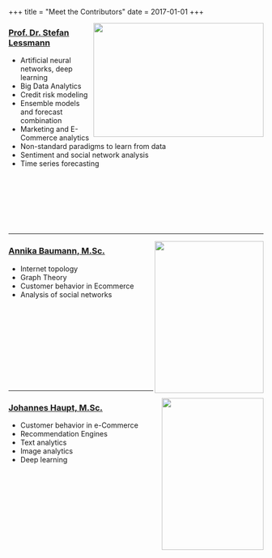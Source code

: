 
+++
title = "Meet the Contributors"
date = 2017-01-01
+++

[<img align="right" width="336" height="225" src="/blog/img/team/lessmann.png">](https://wisample.github.io/blog/member/lessmann/)


### [Prof. Dr. Stefan Lessmann](https://wisample.github.io/blog/member/lessmann/)

- Artificial neural networks, deep learning
- Big Data Analytics
- Credit risk modeling
- Ensemble models and forecast combination
- Marketing and E-Commerce analytics
- Non-standard paradigms to learn from data
- Sentiment and social network analysis
- Time series forecasting
<br />
<br />
<br />
<br />
<br />
<br />

------

[<img align="right" width="215" height="300" src="/blog/img/team/baumann.jpeg">](https://wisample.github.io/blog/member/baumann/)


### [Annika Baumann, M.Sc.](https://wisample.github.io/blog/member/baumann/)


- Internet topology
- Graph Theory
- Customer behavior in Ecommerce
- Analysis of social networks
<br />
<br />
<br />
<br />
<br />
<br />
<br />
<br />
<br />

-----
[<img align="right" width="201" height="300" src="/blog/img/team/haupt.jpg">](https://wisample.github.io/blog/member/haupt/)

### [Johannes Haupt, M.Sc.](https://wisample.github.io/blog/member/haupt/)


- Customer behavior in e-Commerce
- Recommendation Engines
- Text analytics
- Image analytics
- Deep learning
<br />
<br />
<br />
<br />
<br />
<br />
<br />
<br />
<br />
